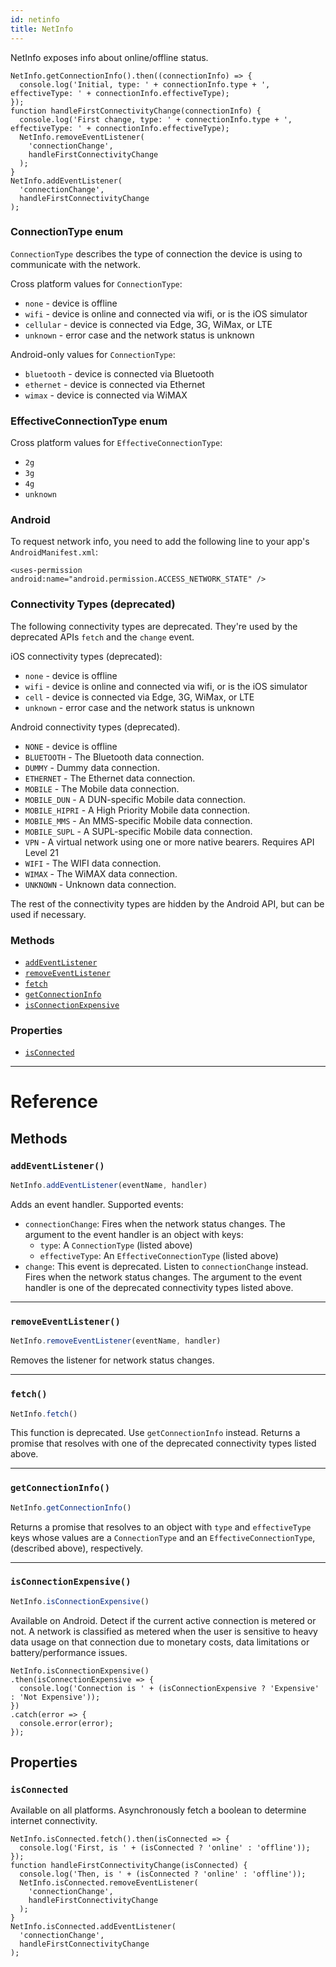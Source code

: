 ```yaml
---
id: netinfo
title: NetInfo
---
```


NetInfo exposes info about online/offline status.

```
NetInfo.getConnectionInfo().then((connectionInfo) => {
  console.log('Initial, type: ' + connectionInfo.type + ', effectiveType: ' + connectionInfo.effectiveType);
});
function handleFirstConnectivityChange(connectionInfo) {
  console.log('First change, type: ' + connectionInfo.type + ', effectiveType: ' + connectionInfo.effectiveType);
  NetInfo.removeEventListener(
    'connectionChange',
    handleFirstConnectivityChange
  );
}
NetInfo.addEventListener(
  'connectionChange',
  handleFirstConnectivityChange
);
```

### ConnectionType enum

`ConnectionType` describes the type of connection the device is using to communicate with the network.

Cross platform values for `ConnectionType`:
- `none` - device is offline
- `wifi` - device is online and connected via wifi, or is the iOS simulator
- `cellular` - device is connected via Edge, 3G, WiMax, or LTE
- `unknown` - error case and the network status is unknown

Android-only values for `ConnectionType`:
- `bluetooth` - device is connected via Bluetooth
- `ethernet` - device is connected via Ethernet
- `wimax` - device is connected via WiMAX

### EffectiveConnectionType enum

Cross platform values for `EffectiveConnectionType`:
- `2g`
- `3g`
- `4g`
- `unknown`

### Android

To request network info, you need to add the following line to your
app's `AndroidManifest.xml`:

`<uses-permission android:name="android.permission.ACCESS_NETWORK_STATE" />`

### Connectivity Types (deprecated)

The following connectivity types are deprecated. They're used by the deprecated APIs `fetch` and the `change` event.

iOS connectivity types (deprecated):
- `none` - device is offline
- `wifi` - device is online and connected via wifi, or is the iOS simulator
- `cell` - device is connected via Edge, 3G, WiMax, or LTE
- `unknown` - error case and the network status is unknown

Android connectivity types (deprecated).
- `NONE` - device is offline
- `BLUETOOTH` - The Bluetooth data connection.
- `DUMMY` -  Dummy data connection.
- `ETHERNET` - The Ethernet data connection.
- `MOBILE` - The Mobile data connection.
- `MOBILE_DUN` - A DUN-specific Mobile data connection.
- `MOBILE_HIPRI` - A High Priority Mobile data connection.
- `MOBILE_MMS` - An MMS-specific Mobile data connection.
- `MOBILE_SUPL` -  A SUPL-specific Mobile data connection.
- `VPN` -  A virtual network using one or more native bearers. Requires API Level 21
- `WIFI` - The WIFI data connection.
- `WIMAX` -  The WiMAX data connection.
- `UNKNOWN` - Unknown data connection.

The rest of the connectivity types are hidden by the Android API, but can be used if necessary.


### Methods

- [`addEventListener`](docs/netinfo.html#addeventlistener)
- [`removeEventListener`](docs/netinfo.html#removeeventlistener)
- [`fetch`](docs/netinfo.html#fetch)
- [`getConnectionInfo`](docs/netinfo.html#getconnectioninfo)
- [`isConnectionExpensive`](docs/netinfo.html#isconnectionexpensive)


### Properties

- [`isConnected`](docs/netinfo.html#isconnected)




---

# Reference

## Methods

### `addEventListener()`

```javascript
NetInfo.addEventListener(eventName, handler)
```


Adds an event handler. Supported events:

- `connectionChange`: Fires when the network status changes. The argument to the event
  handler is an object with keys:
  - `type`: A `ConnectionType` (listed above)
  - `effectiveType`: An `EffectiveConnectionType` (listed above)
- `change`: This event is deprecated. Listen to `connectionChange` instead. Fires when
  the network status changes. The argument to the event handler is one of the deprecated
  connectivity types listed above.




---

### `removeEventListener()`

```javascript
NetInfo.removeEventListener(eventName, handler)
```


Removes the listener for network status changes.




---

### `fetch()`

```javascript
NetInfo.fetch()
```


This function is deprecated. Use `getConnectionInfo` instead. Returns a promise that
resolves with one of the deprecated connectivity types listed above.




---

### `getConnectionInfo()`

```javascript
NetInfo.getConnectionInfo()
```


Returns a promise that resolves to an object with `type` and `effectiveType` keys
whose values are a `ConnectionType` and an `EffectiveConnectionType`, (described above),
respectively.




---

### `isConnectionExpensive()`

```javascript
NetInfo.isConnectionExpensive()
```

Available on Android. Detect if the current active connection is metered or not. A network is
classified as metered when the user is sensitive to heavy data usage on that connection due to
monetary costs, data limitations or battery/performance issues.

```
NetInfo.isConnectionExpensive()
.then(isConnectionExpensive => {
  console.log('Connection is ' + (isConnectionExpensive ? 'Expensive' : 'Not Expensive'));
})
.catch(error => {
  console.error(error);
});
```



## Properties

### `isConnected`

Available on all platforms. Asynchronously fetch a boolean to determine internet connectivity.

```
NetInfo.isConnected.fetch().then(isConnected => {
  console.log('First, is ' + (isConnected ? 'online' : 'offline'));
});
function handleFirstConnectivityChange(isConnected) {
  console.log('Then, is ' + (isConnected ? 'online' : 'offline'));
  NetInfo.isConnected.removeEventListener(
    'connectionChange',
    handleFirstConnectivityChange
  );
}
NetInfo.isConnected.addEventListener(
  'connectionChange',
  handleFirstConnectivityChange
);
```
